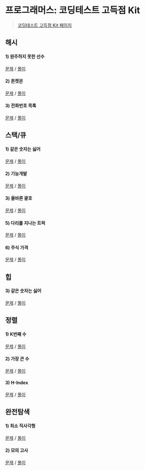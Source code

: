 # 프로그래머스: 코딩테스트 고득점 Kit
> <a href="https://school.programmers.co.kr/learn/challenges?tab=algorithm_practice_kit">코딩테스트 고득점 Kit 페이지</a>

## 해시
#### 1) 완주하지 못한 선수
<a href="https://school.programmers.co.kr/learn/courses/30/lessons/42576">문제</a> / 
<a href="https://github.com/leedaham/programmers_school/blob/master/src/hash/_1_RunnerWhoFailedToFinish.java">풀이</a>
#### 2) 폰켓몬
<a href="https://school.programmers.co.kr/learn/courses/30/lessons/1845">문제</a> /
<a href="https://github.com/leedaham/programmers_school/blob/master/src/hash/_2_Pokemon.java">풀이</a>
#### 3) 전화번호 목록
<a href="https://school.programmers.co.kr/learn/courses/30/lessons/42577">문제</a> /
<a href="https://github.com/leedaham/programmers_school/blob/master/src/hash/_3_PhoneBook.java">풀이</a>
  
## 스택/큐
#### 1) 같은 숫자는 싫어
<a href="https://school.programmers.co.kr/learn/courses/30/lessons/12906">문제</a> /
<a href="https://github.com/leedaham/programmers_school/blob/master/src/stackandqueue/_1_IDontLikeSameNumbers.java">풀이</a>
#### 2) 기능개발
<a href="https://school.programmers.co.kr/learn/courses/30/lessons/42586">문제</a> /
<a href="https://github.com/leedaham/programmers_school/blob/master/src/stackandqueue/_2_FeatureDevelopment.java">풀이</a>
#### 3) 올바른 괄호
<a href="https://school.programmers.co.kr/learn/courses/30/lessons/12909">문제</a> /
<a href="https://github.com/leedaham/programmers_school/blob/master/src/stackandqueue/_3_CorrectParentheses.java">풀이</a>
#### 5) 다리를 지나는 트럭
<a href="https://school.programmers.co.kr/learn/courses/30/lessons/42583">문제</a> /
<a href="https://github.com/leedaham/programmers_school/blob/master/src/stackandqueue/_5_TruckPassingOverTheBridge.java">풀이</a>
#### 6) 주식 가격
<a href="https://school.programmers.co.kr/learn/courses/30/lessons/42584">문제</a> /
<a href="https://github.com/leedaham/programmers_school/blob/master/src/stackandqueue/_6_StockPrice.java">풀이</a>
  
## 힙
#### 3) 같은 숫자는 싫어
<a href="https://school.programmers.co.kr/learn/courses/30/lessons/42628">문제</a> /
<a href="https://github.com/leedaham/programmers_school/blob/master/src/heap/_3_DoublePriorityQueue.java">풀이</a>

## 정렬
#### 1) K번째 수
<a href="https://school.programmers.co.kr/learn/courses/30/lessons/42748">문제</a> /
<a href="https://github.com/leedaham/programmers_school/blob/master/src/sort/_1_KthNumber.java">풀이</a>
#### 2) 가장 큰 수
<a href="https://school.programmers.co.kr/learn/courses/30/lessons/42746">문제</a> /
<a href="https://github.com/leedaham/programmers_school/blob/master/src/sort/_2_BiggestNumber.java">풀이</a>
#### 3) H-Index
<a href="https://school.programmers.co.kr/learn/courses/30/lessons/42747">문제</a> /
<a href="https://github.com/leedaham/programmers_school/blob/master/src/sort/_3_HIndex.java">풀이</a>

## 완전탐색
#### 1) 최소 직사각형
<a href="https://school.programmers.co.kr/learn/courses/30/lessons/86491">문제</a> /
<a href="https://github.com/leedaham/programmers_school/blob/master/src/fullnavigation/_1_SmallestRectangle.java">풀이</a>
#### 2) 모의 고사
<a href="https://school.programmers.co.kr/learn/courses/30/lessons/42840">문제</a> /
<a href="https://github.com/leedaham/programmers_school/blob/master/src/fullnavigation/_2_MockExam.java">풀이</a>
